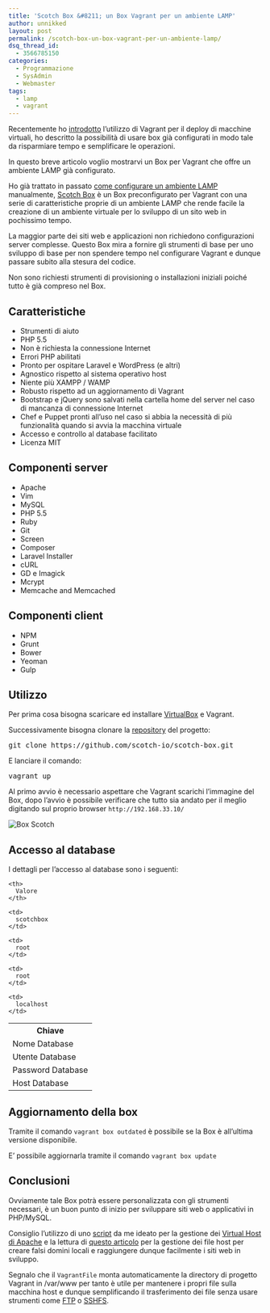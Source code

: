 ```yaml
---
title: 'Scotch Box &#8211; un Box Vagrant per un ambiente LAMP'
author: unnikked
layout: post
permalink: /scotch-box-un-box-vagrant-per-un-ambiente-lamp/
dsq_thread_id:
  - 3566785150
categories:
  - Programmazione
  - SysAdmin
  - Webmaster
tags:
  - lamp
  - vagrant
---
```


Recentemente ho <a title="Come gestire macchine virtuali tramite Vagrant" href="gestire-macchine-virtuali-vagrant" target="_blank">introdotto</a> l&#8217;utilizzo di Vagrant per il deploy di macchine virtuali, ho descritto la possibilità di usare box già configurati in modo tale da risparmiare tempo e semplificare le operazioni.

In questo breve articolo voglio mostrarvi un Box per Vagrant che offre un ambiente LAMP già configurato.

Ho già trattato in passato <a title="Come configurare un ambiente LAMP" href="apache-php-mysql" target="_blank">come configurare un ambiente LAMP</a> manualmente, <a title="Scotch Box" href="https://box.scotch.io/" target="_blank">Scotch Box</a> è un Box preconfigurato per Vagrant con una serie di caratteristiche proprie di un ambiente LAMP che rende facile la creazione di un ambiente virtuale per lo sviluppo di un sito web in pochissimo tempo.

La maggior parte dei siti web e applicazioni non richiedono configurazioni server complesse. Questo Box mira a fornire gli strumenti di base per uno sviluppo di base per non spendere tempo nel configurare Vagrant e dunque passare subito alla stesura del codice.

Non sono richiesti strumenti di provisioning o installazioni iniziali poiché tutto è già compreso nel Box.

## Caratteristiche

  * Strumenti di aiuto
  * PHP 5.5
  * Non è richiesta la connessione Internet
  * Errori PHP abilitati
  * Pronto per ospitare Laravel e WordPress (e altri)
  * Agnostico rispetto al sistema operativo host
  * Niente più XAMPP / WAMP
  * Robusto rispetto ad un aggiornamento di Vagrant
  * Bootstrap e jQuery sono salvati nella cartella home del server nel caso di mancanza di connessione Internet
  * Chef e Puppet pronti all&#8217;uso nel caso si abbia la necessità di più funzionalità quando si avvia la macchina virtuale
  * Accesso e controllo al database facilitato
  * Licenza MIT

## Componenti server

  * Apache
  * Vim
  * MySQL
  * PHP 5.5
  * Ruby
  * Git
  * Screen
  * Composer
  * Laravel Installer
  * cURL
  * GD e Imagick
  * Mcrypt
  * Memcache and Memcached

## Componenti client

  * NPM
  * Grunt
  * Bower
  * Yeoman
  * Gulp

## Utilizzo

Per prima cosa bisogna scaricare ed installare <a title="Quali sono i vantaggi di VirtualBox ?" href="quali-sono-i-vantaggi-di-virtualbox" target="_blank">VirtualBox</a> e Vagrant.

Successivamente bisogna clonare la <a title="Scotch Box GitHub Repository" href="http://github.com/scotch-io/scotch-box" target="_blank">repository</a> del progetto:

<pre class="lang:sh decode:true ">git clone https://github.com/scotch-io/scotch-box.git</pre>

E lanciare il comando:

<pre class="lang:default decode:true ">vagrant up</pre>

Al primo avvio è necessario aspettare che Vagrant scarichi l&#8217;immagine del Box, dopo l&#8217;avvio è possibile verificare che tutto sia andato per il meglio digitando sul proprio browser `http://192.168.33.10/`

![Box Scotch][1]

## Accesso al database

I dettagli per l&#8217;accesso al database sono i seguenti:

<table class="table table-responsive table-bordered table-striped table-hover">
  <tr>
    <th>
      Chiave
    </th>
    
    <th>
      Valore
    </th>
  </tr>
  
  <tr>
    <td>
      Nome Database
    </td>
    
    <td>
      scotchbox
    </td>
  </tr>
  
  <tr>
    <td>
      Utente Database
    </td>
    
    <td>
      root
    </td>
  </tr>
  
  <tr>
    <td>
      Password Database
    </td>
    
    <td>
      root
    </td>
  </tr>
  
  <tr>
    <td>
      Host Database
    </td>
    
    <td>
      localhost
    </td>
  </tr>
</table>

## Aggiornamento della box

Tramite il comando `vagrant box outdated` è possibile se la Box è all&#8217;ultima versione disponibile.

E&#8217; possibile aggiornarla tramite il comando `vagrant box update`

## Conclusioni

Ovviamente tale Box potrà essere personalizzata con gli strumenti necessari, è un buon punto di inizio per sviluppare siti web o applicativi in PHP/MySQL.

Consiglio l&#8217;utilizzo di uno <a title="Apache Virtual Host Manager" href="https://github.com/unnikked/Apache-VirtualHost-Manager" target="_blank">script</a> da me ideato per la gestione dei <a title="Guida ai Virtual Host di Apache" href="guida-ai-virtual-host-di-apache" target="_blank">Virtual Host di Apache</a> e la lettura di <a title="Guida al file hosts in Linux" href="guida-file-hosts-in-linux" target="_blank">questo articolo</a> per la gestione dei file host per creare falsi domini locali e raggiungere dunque facilmente i siti web in sviluppo.

Segnalo che il `VagrantFile` monta automaticamente la directory di progetto Vagrant in /var/www per tanto è utile per mantenere i propri file sulla macchina host e dunque semplificando il trasferimento dei file senza usare strumenti come <a title="Come configurare ProFTPD" href="come-configurare-proftpd" target="_blank">FTP</a> o <a title="SSHFS: client per montare un file system remoto tramite SSH" href="sshfs-montare-file-system-remoto" target="_blank">SSHFS</a>.

 [1]: https://scotch.io/wp-content/uploads/2014/10/nice-shot.jpg
